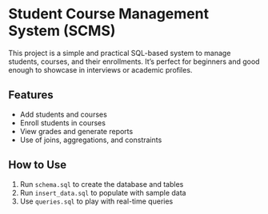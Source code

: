 # Student Course Management System (SCMS)

This project is a simple and practical SQL-based system to manage students, courses, and their enrollments. It’s perfect for beginners and good enough to showcase in interviews or academic profiles.

## Features
- Add students and courses
- Enroll students in courses
- View grades and generate reports
- Use of joins, aggregations, and constraints

## How to Use
1. Run `schema.sql` to create the database and tables
2. Run `insert_data.sql` to populate with sample data
3. Use `queries.sql` to play with real-time queries
